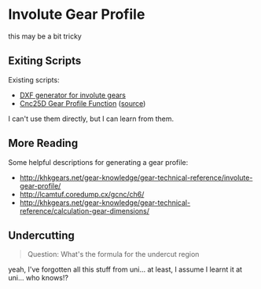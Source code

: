 # Involute Gear Profile

this may be a bit tricky

## Exiting Scripts

Existing scripts:
* [DXF generator for involute gears](https://www.thingiverse.com/thing:829)
* [Cnc25D Gear Profile Function](http://pythonhosted.org/Cnc25D/gear_profile_function.html) ([source](https://github.com/charlyoleg/Cnc25D/blob/master/cnc25d/gear_profile_outline.py))

I can't use them directly, but I can learn from them.

## More Reading

Some helpful descriptions for generating a gear profile:
* http://khkgears.net/gear-knowledge/gear-technical-reference/involute-gear-profile/
* http://lcamtuf.coredump.cx/gcnc/ch6/
* http://khkgears.net/gear-knowledge/gear-technical-reference/calculation-gear-dimensions/

## Undercutting

> Question:
> What's the formula for the undercut region

yeah, I've forgotten all this stuff from uni... at least,
I assume I learnt it at uni... who knows!?
